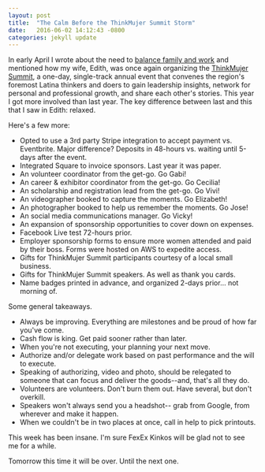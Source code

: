 ```yaml
---
layout: post
title:  "The Calm Before the ThinkMujer Summit Storm"
date:   2016-06-02 14:12:43 -0800
categories: jekyll update
---
```


In early April I wrote about the need to [balance family and work](http://davidmolina.github.io/2016/04/08/balancing-family-and-work/) and mentioned how my wife, Edith, was once again organizing the [ThinkMujer Summit](http://thinkmujer.com/program/), a one-day, single-track annual event that convenes the region's foremost Latina thinkers and doers to gain leadership insights, network for personal and professional growth, and share each other's stories. This year I got more involved than last year. The key difference between last and this that I saw in Edith: relaxed.

Here's a few more:

- Opted to use a 3rd party Stripe integration to accept payment vs. Eventbrite. Major difference? Deposits in 48-hours vs. waiting until 5-days after the event.
- Integrated Square to invoice sponsors. Last year it was paper.
- An volunteer coordinator from the get-go. Go Gabi!
- An career & exhibitor coordinator from the get-go. Go Cecilia!
- An scholarship and registration lead from the get-go. Go Vivi!
- An videographer booked to capture the moments. Go Elizabeth!
- An photographer booked to help us remember the moments. Go Jose!
- An social media communications manager. Go Vicky!
- An expansion of sponsorship opportunities to cover down on expenses.
- Facebook Live test 72-hours prior.
- Employer sponsorship forms to ensure more women attended and paid by their boss. Forms were hosted on AWS to expedite access.
- Gifts for ThinkMujer Summit participants courtesy of a local small business.
- Gifts for ThinkMujer Summit speakers. As well as thank you cards.
- Name badges printed in advance, and organized 2-days prior... not morning of.

Some general takeaways.

- Always be improving. Everything are milestones and be proud of how far you've come.
- Cash flow is king. Get paid sooner rather than later.
- When you're not executing, your planning your next move.
- Authorize and/or delegate work based on past performance and the will to execute.
- Speaking of authorizing, video and photo, should be relegated to someone that can focus and deliver the goods--and, that's all they do.
- Volunteers are volunteers. Don't burn them out. Have several, but don't overkill.
- Speakers won't always send you a headshot-- grab from Google, from wherever and make it happen.
- When we couldn't be in two places at once, call in help to pick printouts.

This week has been insane. I'm sure FexEx Kinkos will be glad not to see me for a while.

Tomorrow this time it will be over. Until the next one.

